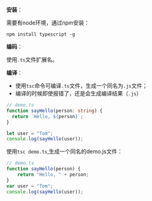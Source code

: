 **安装**：

需要有node环境，通过npm安装：

```Shell
npm install typescript -g
```

**编码**：

使用`.ts`文件扩展名。

**编译**：

+ 使用`tsc`命令可编译`.ts`文件，生成一个同名为`.js`文件；
+ 编译的时候即使报错了，还是会生成编译结果（`.js`）



```typescript
// demo.ts
function sayHello(person: string) {
  return `Hello, ${person}`;
}

let user = "Tom";
console.log(sayHello(user));
```

使用`tsc demo.ts`,生成一个同名的demo.js文件：

```javascript
// demo.ts
function sayHello(person) {
    return "Hello, " + person;
}
var user = "Tom";
console.log(sayHello(user));
```

